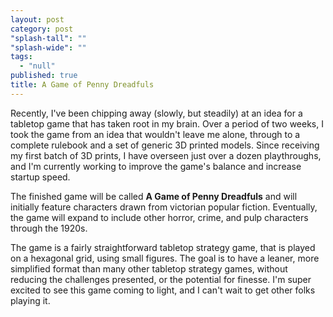 ```yaml
---
layout: post
category: post
"splash-tall": ""
"splash-wide": ""
tags: 
  - "null"
published: true
title: A Game of Penny Dreadfuls
---
```



Recently, I've been chipping away (slowly, but steadily) at an idea for a tabletop game that has taken root in my brain. Over a period of two weeks, I took the game from an idea that wouldn't leave me alone, through to a complete rulebook and a set of generic 3D printed models. Since receiving my first batch of 3D prints, I have overseen just over a dozen playthroughs, and I'm currently working to improve the game's balance and increase startup speed. 


The finished game will be called __A Game of Penny Dreadfuls__ and will initially feature characters drawn from victorian popular fiction. Eventually, the game will expand to include other horror, crime, and pulp characters through the 1920s. 

The game is a fairly straightforward tabletop strategy game, that is played on a hexagonal grid, using small figures. The goal is to have a leaner, more simplified format than many other tabletop strategy games, without reducing the challenges presented, or the potential for finesse. I'm super excited to see this game coming to light, and I can't wait to get other folks playing it.
